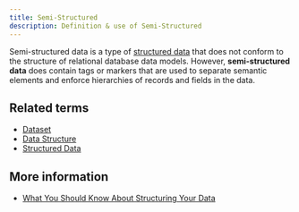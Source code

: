 ```yaml
---
title: Semi-Structured 
description: Definition & use of Semi-Structured 
---
```

Semi-structured data is a type of [structured data](../structured-data) that does not conform to the structure of relational database data models. However, **semi-structured data** does contain tags or markers that are used to separate semantic elements and enforce hierarchies of records and fields in the data. 

## Related terms

- [Dataset](../dataset-table)
- [Data Structure](../data-structure)
- [Structured Data](../structured-data)

## More information

- [What You Should Know About Structuring Your Data](https://behavure.ai/docs/wiki/spaces/SGV/pages/2139261689/What+You+Should+Know+About+Structuring+Your+Data+v5)
